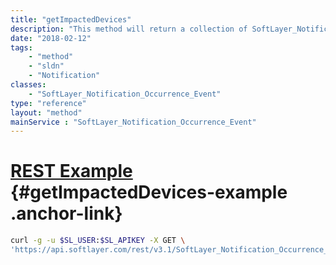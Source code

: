 ```yaml
---
title: "getImpactedDevices"
description: "This method will return a collection of SoftLayer_Notification_Occurrence_Resource objects which is a listing of the current users' impacted devices that are associated with this event. "
date: "2018-02-12"
tags:
    - "method"
    - "sldn"
    - "Notification"
classes:
    - "SoftLayer_Notification_Occurrence_Event"
type: "reference"
layout: "method"
mainService : "SoftLayer_Notification_Occurrence_Event"
---
```


# [REST Example](#getImpactedDevices-example) <a href="/article/rest/"><i class="fas fa-question"></i></a> {#getImpactedDevices-example .anchor-link} 
```bash
curl -g -u $SL_USER:$SL_APIKEY -X GET \
'https://api.softlayer.com/rest/v3.1/SoftLayer_Notification_Occurrence_Event/{SoftLayer_Notification_Occurrence_EventID}/getImpactedDevices'
```
